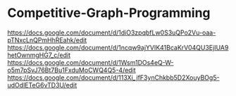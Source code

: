 # Competitive-Graph-Programming

https://docs.google.com/document/d/1diO3zpqbfLw0S3uQPo2Vu-oaa-pTNxcLnQPmHhREahk/edit
https://docs.google.com/document/d/1ncqw9ajYVIK41BcaKrV04QU3EjIUA9hetOwnmgHG7_c/edit
https://docs.google.com/document/d/1Wsm1DOs4eQ-W-o5m7pSvJ76Bt7Bu1FxduMoCWQ4Q5-4/edit
https://docs.google.com/document/d/113Xi_jfF3ynChkbb5D2XouyBOg5-udOdlETeG6vTD3U/edit
